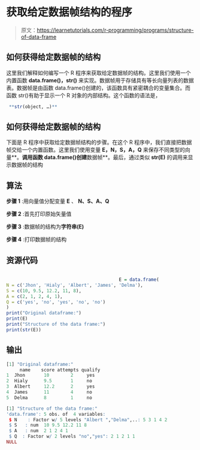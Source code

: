 # 获取给定数据帧结构的程序

> 原文：<https://learnetutorials.com/r-programming/programs/structure-of-data-frame>

## 如何获得给定数据帧的结构

这里我们解释如何编写一个 R 程序来获取给定数据帧的结构。这里我们使用一个内置函数 **data.frame()，str()** 来实现。数据帧用于存储具有等长向量列表的数据表。数据帧是由函数 data.frame()创建的，该函数具有紧密耦合的变量集合。而函数 str()有助于显示一个 R 对象的内部结构。这个函数的语法是，

```r
 **str(object, …)** 

```

## 如何获得给定数据帧的结构

下面是 R 程序中获取给定数据帧结构的步骤。在这个 R 程序中，我们直接把数据帧交给一个内置函数。这里我们使用变量 **E，N，S，A，Q** 来保存不同类型的向量**。**调用函数 data.frame()创建**数据帧**。最后，通过类似 **str(E)** 的调用来显示数据帧的结构

## 算法

**步骤 1** :用向量值分配变量 **E** 、 **N、S、A、Q**

**步骤 2** :首先打印原始矢量值

**步骤 3** :数据帧的结构为**字符串(E)**

**步骤 4** :打印数据帧的结构

## 资源代码

```r

                                          E = data.frame(
N = c('Jhon', 'Hialy', 'Albert', 'James', 'Delma'),
S = c(10, 9.5, 12.2, 11, 8),
A = c(2, 1, 2, 4, 1),
Q = c('yes', 'no', 'yes', 'no', 'no')
)
print("Original dataframe:")
print(E)
print("Structure of the data frame:")
print(str(E))

```

## 输出

```r
[1] "Original dataframe:"
     name    score attempts qualify
1  Jhon       10        2     yes
2  Hialy      9.5       1     no
3  Albert     12.2      2     yes
4  James      11        4     no
5  Delma      8         1     no

[1] "Structure of the data frame:"
'data.frame': 5 obs. of  4 variables:
 $ N    : Factor w/ 5 levels "Albert ","Delma",..: 5 3 1 4 2
 $ S   : num  10 9.5 12.2 11 8
 $ A   : num  2 1 2 4 1 
 $ Q  : Factor w/ 2 levels "no","yes": 2 1 2 1 1
NULL 
```